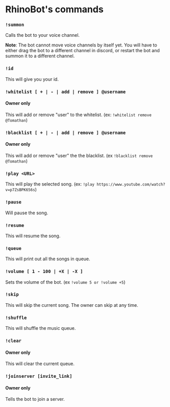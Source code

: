 # RhinoBot's commands

### `!summon`
Calls the bot to your voice channel. 

**Note**: The bot cannot move voice channels by itself yet.  You will have to either drag the bot to a different channel in discord, or restart the bot and summon it to a different channel.

### `!id`
This will give you your id.

### `!whitelist [ + | - | add | remove ] @username`
#### Owner only
This will add or remove "user" to the whitelist. (ex: `!whitelist remove @Tomathan`)

### `!blacklist [ + | - | add | remove ] @username`
#### Owner only
This will add or remove "user" the the blacklist. (ex `!blacklist remove @Tomathan`)

### `!play <URL>`
This will play the selected song. (ex: `!play https://www.youtube.com/watch?v=p7ZsBPK656s`)

### `!pause`
Will pause the song.

### `!resume`
This will resume the song.

### `!queue`
This will print out all the songs in queue.

### `!volume [ 1 - 100 | +X | -X ]`
Sets the volume of the bot. (ex `!volume 5 or !volume +5`)

### `!skip`
This will skip the current song. The owner can skip at any time.

### `!shuffle`
This will shuffle the music queue.

### `!clear`
#### Owner only
This will clear the current queue.

### `!joinserver [invite_link]`
#### Owner only
Tells the bot to join a server.
